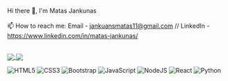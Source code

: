 Hi there 👋, I'm Matas Jankunas
<br>
<br>
📫 How to reach me: Email - jankuansmatas11@gmail.com // LinkedIn - https://www.linkedin.com/in/matas-jankunas/
<br>
<br>
<!--
[![Github stats](https://github-readme-stats.vercel.app/api?username=jankunasm&show_icons=true&theme=merko)](https://github.com/jankunasm/github-readme-stats)
<br>
<br>
[![Top Langs](https://github-readme-stats.vercel.app/api/top-langs/?username=jankunasm&hide=Jupyter+Notebook&show_icons=true&theme=merko)](https://github.com/jankunasm/github-readme-stats)
-->

<a href="https://github.com/jankunasm/github-readme-stats">
  <img align="center" src="https://github-readme-stats.vercel.app/api?username=jankunasm&show_icons=true&theme=merko" />
</a>
<a href="https://github.com/jankunasm/github-readme-stats">
  <img align="center" src="https://github-readme-stats.vercel.app/api/top-langs/?username=jankunasm&hide=Jupyter+Notebook&show_icons=true&theme=merko" />
</a>

![HTML5](https://img.shields.io/badge/html5-%23E34F26.svg?style=for-the-badge&logo=html5&logoColor=white)
![CSS3](https://img.shields.io/badge/css3-%231572B6.svg?style=for-the-badge&logo=css3&logoColor=white)
![Bootstrap](https://img.shields.io/badge/bootstrap-%23563D7C.svg?style=for-the-badge&logo=bootstrap&logoColor=white)
![JavaScript](https://img.shields.io/badge/javascript-%23323330.svg?style=for-the-badge&logo=javascript&logoColor=%23F7DF1E)
![NodeJS](https://img.shields.io/badge/node.js-6DA55F?style=for-the-badge&logo=node.js&logoColor=white)
![React](https://img.shields.io/badge/react-%2320232a.svg?style=for-the-badge&logo=react&logoColor=%2361DAFB)
![Python](https://img.shields.io/badge/python-3670A0?style=for-the-badge&logo=python&logoColor=ffdd54)


<!--
**jankunasm/jankunasm** is a ✨ _special_ ✨ repository because its `README.md` (this file) appears on your GitHub profile.

Here are some ideas to get you started:

- 🔭 I’m currently working on ...
- 🌱 I’m currently learning ...
- 👯 I’m looking to collaborate on ...
- 🤔 I’m looking for help with ...
- 💬 Ask me about ...
- 📫 How to reach me: ...
- 😄 Pronouns: ...
- ⚡ Fun fact: ...
-->
